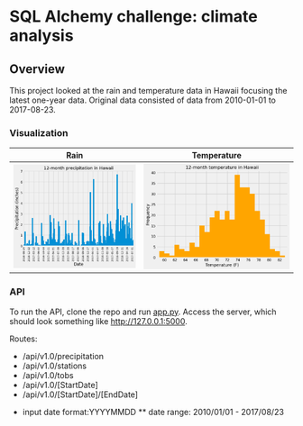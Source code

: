 # SQL Alchemy challenge: climate analysis

## Overview
This project looked at the rain and temperature data in Hawaii focusing the latest one-year data. Original data consisted of data from 2010-01-01 to 2017-08-23.

### Visualization
| Rain | Temperature |
|---------|---------|
| ![12 month precipitation](/images/12monthPrcp.png) | ![12 month temperature](/images/12monthTemp.png)

### API
To run the API, clone the repo and run [app.py](app.py).
Access the server, which should look something like http://127.0.0.1:5000.

Routes:
- /api/v1.0/precipitation
- /api/v1.0/stations
- /api/v1.0/tobs
- /api/v1.0/[StartDate]
- /api/v1.0/[StartDate]/[EndDate]


* input date format:YYYYMMDD
** date range: 2010/01/01 - 2017/08/23